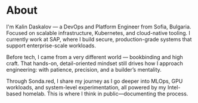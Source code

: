 # About

I'm Kalin Daskalov — a DevOps and Platform Engineer from Sofia, Bulgaria. Focused on scalable infrastructure, Kubernetes, and cloud-native tooling. I currently work at SAP, where I build secure, production-grade systems that support enterprise-scale workloads.

Before tech, I came from a very different world — bookbinding and high craft. That hands-on, detail-oriented mindset still drives how I approach engineering: with patience, precision, and a builder’s mentality.

Through Sonda.red, I share my journey as I go deeper into MLOps, GPU workloads, and system-level experimentation, all powered by my Intel-based homelab. This is where I think in public—documenting the process.